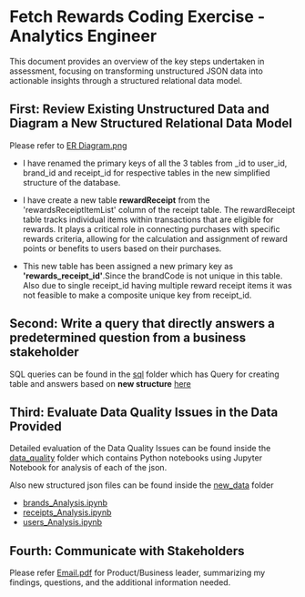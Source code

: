 # Fetch Rewards Coding Exercise - Analytics Engineer


This document provides an overview of the key steps undertaken in assessment, focusing on transforming unstructured JSON data into actionable insights through a structured relational data model.




## First: Review Existing Unstructured Data and Diagram a New Structured Relational Data Model

Please refer to [ER Diagram.png](https://github.com/adityasahugit/Fetch-Rewards-Coding-Exercise/blob/main/ER_diagram.png)

- I have renamed the primary keys of all the 3 tables from _id to user_id, brand_id and receipt_id for respective tables in the new simplified structure of the database.

- I have create a new table **rewardReceipt** from the 'rewardsReceiptItemList' column of the receipt table. The rewardReceipt table tracks individual items within transactions that are eligible for rewards. It plays a critical role in connecting purchases with specific rewards criteria, allowing for the calculation and assignment of reward points or benefits to users based on their purchases. 

-  This new table has been assigned a new primary key as **'rewards_receipt_id'**.Since the brandCode is not unique in this table. Also due to single receipt_id having multiple reward receipt items it was not feasible to make a composite unique key from receipt_id.

## Second: Write a query that directly answers a predetermined question from a business stakeholder

SQL queries can be found in the [sql](https://github.com/adityasahugit/Fetch-Rewards-Coding-Exercise/tree/main/sql) folder which has Query for creating table and answers based on **new structure** [here](https://github.com/adityasahugit/Fetch-Rewards-Coding-Exercise/blob/main/sql/sql_queries.sql) 


## Third: Evaluate Data Quality Issues in the Data Provided

Detailed evaluation of the Data Quality Issues can be found inside the [data_quality](https://github.com/adityasahugit/Fetch-Rewards-Coding-Exercise/tree/main/data_quality) folder which contains Python notebooks using Jupyter Notebook for analysis of each of the json.

Also new structured json files can be found inside the [new_data](https://github.com/adityasahugit/Fetch-Rewards-Coding-Exercise/tree/main/data_quality/new_data) folder

 - [brands_Analysis.ipynb](https://github.com/adityasahugit/Fetch-Rewards-Coding-Exercise/blob/main/data_quality/brands_Analysis.ipynb)
 - [receipts_Analysis.ipynb](https://github.com/adityasahugit/Fetch-Rewards-Coding-Exercise/blob/main/data_quality/receipts_Analysis.ipynb)
 - [users_Analysis.ipynb](https://github.com/adityasahugit/Fetch-Rewards-Coding-Exercise/blob/main/data_quality/users_Analysis.ipynb)


## Fourth: Communicate with Stakeholders

Please refer [Email.pdf](https://github.com/adityasahugit/Fetch-Rewards-Coding-Exercise/blob/main/Email.pdf) for Product/Business leader, summarizing my findings, questions, and the additional information needed.

